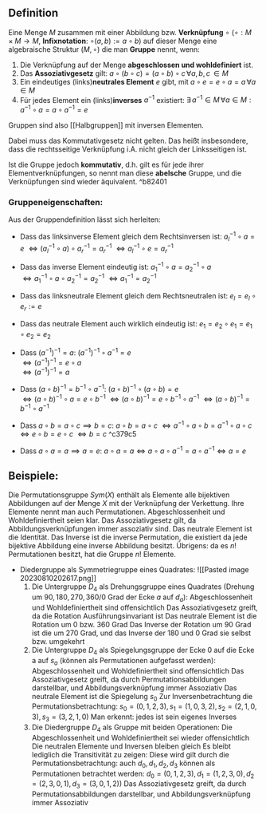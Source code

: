 ## Definition
Eine Menge $M$ zusammen mit einer Abbildung bzw. **Verknüpfung** $\circ$ ($\circ : M \times M \rightarrow M$, **Infixnotation**: $\circ(a, b) := a \circ b$) auf dieser Menge eine algebraische Struktur $(M, \circ)$ die man **Gruppe** nennt, wenn:
1. Die Verknüpfung auf der Menge **abgeschlossen und wohldefiniert** ist.
2. Das **Assoziativgesetz** gilt: $a \circ (b \circ c) = (a \circ b) \circ c \,  \forall a,b,c \, \in M$ 
3. Ein eindeutiges (links)**neutrales Element** $e$  gibt, mit $a \circ e = e \circ a = a \, \forall a \in M$
4. Für jedes Element ein (links)**inverses** $a^{-1}$ existiert: $\exists \, a^{-1} \in M \, \forall a \in M:  a^{-1} \circ a = a \circ a^{-1}= e$

Gruppen sind also [[Halbgruppen]] mit inversen Elementen.

Dabei muss das Kommutativgesetz nicht gelten. Das heißt insbesondere, dass die rechtsseitige Verknüpfung i.A. nicht gleich der Linksseitigen ist. 

Ist die Gruppe jedoch **kommutativ**, d.h. gilt es für jede ihrer Elementverknüpfungen, so nennt man diese **abelsche** Gruppe, und die Verknüpfungen sind wieder äquivalent. ^b82401
### Gruppeneigenschaften:
Aus der Gruppendefinition lässt sich herleiten:
- Dass das linksinverse Element gleich dem Rechtsinversen ist:
$a_l^{-1} \circ a = e$
$\Leftrightarrow (a_l^{-1} \circ a) \circ a_r^{-1} = a_r^{-1}$
$\Leftrightarrow a_l^{-1} \circ e = a_r^{-1}$    

- Dass das inverse Element eindeutig ist:
$a_1^{-1} \circ a = a_2^{-1} \circ a$        
$\Leftrightarrow a_1^{-1} \circ a \circ a_2^{-1} = a_2^{-1}$ 
$\Leftrightarrow a_1^{-1} = a_2^{-1}$               

- Dass das linksneutrale Element gleich dem Rechtsneutralen ist:
$e_l = e_l \circ e_r := e$

- Dass das neutrale Element auch wirklich eindeutig ist:
$e_1 = e_2 \circ e_1 = e_1 \circ e_2 = e_2$

- Dass $(a^{-1})^{-1} = a$:
$(a^{-1})^{-1} \circ a^{-1} = e$    
$\Leftrightarrow (a^{-1})^{-1} = e \circ a$   
$\Leftrightarrow (a^{-1})^{-1} = a$        

- Dass $(a \circ b)^{-1} = b^{-1} \circ a^{-1}$:
$(a \circ b)^{-1} \circ (a \circ b) = e$   
$\Leftrightarrow (a \circ b)^{-1} \circ a = e \circ b^{-1}$ 
$\Leftrightarrow (a \circ b)^{-1} = e \circ b^{-1} \circ a^{-1}$ 
$\Leftrightarrow (a \circ b)^{-1} = b^{-1} \circ a^{-1}$   

- Dass $a \circ b = a \circ c \implies b = c$:
$a \circ b = a \circ c$
$\Leftrightarrow a^{-1} \circ a \circ b = a^{-1} \circ a \circ c$
$\Leftrightarrow e \circ b = e \circ c$
$\Leftrightarrow b = c$  ^c379c5

- Dass $a \circ a = a \implies a = e$:
	$a \circ a = a \Leftrightarrow a \circ a \circ a^{-1} = a \circ a^{-1} \Leftrightarrow a = e$ 
	
## Beispiele:
Die Permutationsgruppe $Sym(X)$  enthält als Elemente alle bijektiven Abbildungen auf der Menge $X$ mit der Verknüpfung der Verkettung. Ihre Elemente nennt man auch Permutationen.
	Abgeschlossenheit und Wohldefiniertheit seien klar.
	Das Assoziativgesetz gilt, da Abbildungsverknüpfungen immer assoziativ sind.
	Das neutrale Element ist die Identität.
	Das Inverse ist die inverse Permutation, die existiert da jede bijektive Abbildung eine inverse Abbildung besitzt.
	Übrigens: da es $n!$ Permutationen besitzt, hat die Gruppe $n!$ Elemente.

- Diedergruppe als Symmetriegruppe eines Quadrates:
	![[Pasted image 20230810202617.png]]
	1. Die Untergruppe $D_4$  als Drehungsgruppe eines Quadrates (Drehung um $90, 180, 270, 360/0$ Grad der Ecke $a$ auf $d_a$):
		Abgeschlossenheit und Wohldefiniertheit sind offensichtlich
		Das Assoziativgesetz greift, da die Rotation Ausführungsinvariant ist
		Das neutrale Element ist die Rotation um $0$ bzw. $360$ Grad
		Das Inverse der Rotation um $90$ Grad ist die um $270$ Grad, und das Inverse der $180$ und $0$ Grad sie selbst bzw. umgekehrt
	2. Die Untergruppe $D_4$ als Spiegelungsgruppe der Ecke 0 auf die Ecke a auf $s_a$ (können als Permutationen aufgefasst werden):
		Abgeschlossenheit und Wohldefiniertheit sind offensichtlich
		Das Assoziativgesetz greift, da durch Permutationsabbildungen darstellbar, und Abbildungsverknüpfung immer Assoziativ
		Das neutrale Element ist die Spiegelung $s_0$
		Zur Inversenbetrachtung die Permutationsbetrachtung: $s_0 = (0, 1, 2, 3), s_1 = (1, 0, 3, 2), s_2 = (2, 1, 0, 3), s_3 = (3, 2, 1, 0)$
		Man erkennt: jedes ist sein eigenes Inverses
	3. Die Diedergruppe $D_4$ als Gruppe mit beiden Operationen:
		Die Abgeschlossenheit und Wohldefiniertheit sei wieder offensichtlich
		Die neutralen Elemente und Inversen bleiben gleich
		Es bleibt lediglich die Transitivität zu zeigen:
		Diese wird gilt durch die Permutationsbetrachtung: auch $d_0, d_1, d_2, d_3$ können als Permutationen betrachtet werden:
		$d_0 = (0, 1, 2, 3), d_1 = (1, 2, 3, 0), d_2 = (2, 3, 0, 1), d_3 = (3, 0, 1, 2))$
		Das Assoziativgesetz greift, da durch Permutationsabbildungen darstellbar, und Abbildungsverknüpfung immer Assoziativ



